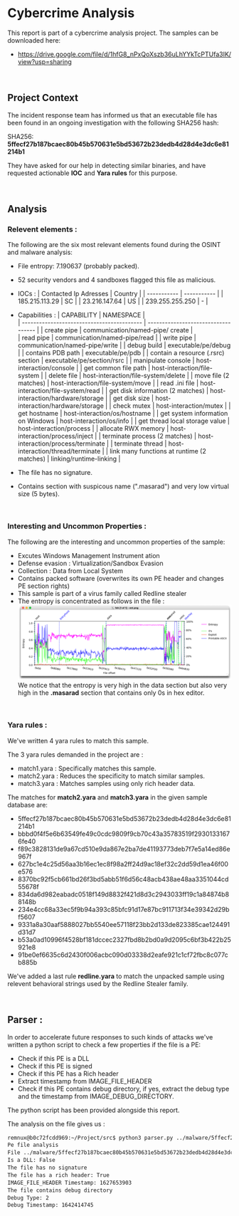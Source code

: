 # Cybercrime Analysis
This report is part of a cybercrime analysis project. 
The samples can be downloaded here:
- https://drive.google.com/file/d/1hfG8_nPxQoXszb36uLhYYkTcPTUfa3IK/view?usp=sharing

&ensp;
## Project Context
The incident response team has informed us that an executable file has been found in an ongoing investigation with the following SHA256 hash:

SHA256: __5ffecf27b187bcaec80b45b570631e5bd53672b23dedb4d28d4e3dc6e81214b1__

They have asked for our help in detecting similar binaries, and have requested actionable __IOC__ and __Yara rules__ for this purpose.

&ensp;
## Analysis
### __Relevent elements :__

The following are the six most relevant elements found during the OSINT and malware analysis:
- File entropy: 7.190637 (probably packed).
- 52 security vendors and 4 sandboxes flagged this file as malicious.
- IOCs :
    | Contacted Ip Adresses      | Country |
    | ----------- | ----------- |
    | 185.215.113.29      | SC       |
    | 23.216.147.64   | US        |
    | 239.255.255.250 | - |
- Capabilities :
    | CAPABILITY                                 | NAMESPACE                           |   
    | ------------------------------------------ | ----------------------------------- | 
    | create pipe                                | communication/named-pipe/  create   |   
    | read pipe                                  | communication/named-pipe/read       |
    | write pipe                                 | communication/named-pipe/write      |
    | debug build                                | executable/pe/debug                 |
    | contains PDB path                          | executable/pe/pdb                   |
    | contain a resource (.rsrc) section         | executable/pe/section/rsrc          |
    | manipulate console                         | host-interaction/console            |
    | get common file path                       | host-interaction/file-system        |
    | delete file                                | host-interaction/file-system/delete |
    | move file (2 matches)                      | host-interaction/file-system/move   |
    | read .ini file                             | host-interaction/file-system/read   |
    | get disk information (2 matches)           | host-interaction/hardware/storage   |
    | get disk size                              | host-interaction/hardware/storage   |
    | check mutex                                | host-interaction/mutex              |
    | get hostname                               | host-interaction/os/hostname        |
    | get system information on Windows          | host-interaction/os/info            |
    | get thread local storage value             | host-interaction/process            |
    | allocate RWX memory                        | host-interaction/process/inject     |
    | terminate process (2 matches)              | host-interaction/process/terminate  |
    | terminate thread                           | host-interaction/thread/terminate   |
    | link many functions at runtime (2 matches) | linking/runtime-linking             |

- The file has no signature.
- Contains section with suspicous name (".masarad") and very low virtual size (5 bytes).

&ensp;
### __Interesting and Uncommon Properties :__


The following are the interesting and uncommon properties of the sample:
- Excutes Windows Management Instrument ation
- Defense evasion : Virtualization/Sandbox Evasion
- Collection : Data from Local System
- Contains packed software (overwrites its own PE header and changes PE section rights)
- This sample is part of a virus family called Redline stealer 
- The entropy is concentrated as follows in the file :
    ![Entropy Graph](./Entropy.png "Entropy Graph")
    We notice that the entropy is very high in the data section but also very high in the __.masarad__ section that contains only 0s in hex editor.

&ensp;
### __Yara rules :__

We've written 4 yara rules to match this sample. 

The 3 yara rules demanded in the project are :
- match1.yara : Specifically matches this sample.
- match2.yara : Reduces the specificity to match similar samples.
- match3.yara : Matches samples using only rich header data.

The matches for __match2.yara__ and __match3.yara__ in the given sample database are:
- 5ffecf27b187bcaec80b45b570631e5bd53672b23dedb4d28d4e3dc6e81214b1
- bbbd0f4f5e6b63549fe49c0cdc9809f9cb70c43a35783519f29301331676fe40
- f89c3828131de9a67cd510e9da867e2ba7de41193773deb7f7e5a14ed86e967f
- 627bc1e4c25d56aa3b16ec1ec8f98a2ff24d9ac18ef32c2dd59d1ea46f00e576
- 8370bc92f5cb661bd26f3bd5abb51f6d56c48acb438ae48aa3351044cd55678f
- 834da6d982eabadc0518f149d8832f421d8d3c2943033ff19c1a84874b88148b
- 234e4cc68a33ec5f9b94a393c85bfc91d17e87bc911713f34e39342d29bf5607
- 9331a8a30aaf5888027bb5540ee57118f23bb2d133de823385cae124491d31d7
- b53a0ad10996f4528bf181dccec2327fbd8b2bd0a9d2095c6bf3b422b25921e8
- 91be0ef6635c6d2430f006acbc090d03338d2eafe921c1cf72fbc8c077cb885b

We've added a last rule __redline.yara__ to match the unpacked sample using relevent behavioral strings used by the Redline Stealer family.

&ensp;

## Parser :
In order to accelerate future responses to such kinds of attacks we've written a python script to check a few properties if the file is a PE:

- Check if this PE is a DLL
- Check if this PE is signed
- Check if this PE has a Rich header
- Extract timestamp from IMAGE_FILE_HEADER
- Check if this PE contains debug directory, if yes, extract the debug type and the timestamp from IMAGE_DEBUG_DIRECTORY.
  
The python script has been provided alongside this report.

The analysis on the file gives us :
```bash
remnux@b0c72fcdd969:~/Project/src$ python3 parser.py ../malware/5ffecf27b187bcaec80b45b570631e5bd53672b23dedb4d28d4e3dc6e81214b1
Pe file analysis
File ../malware/5ffecf27b187bcaec80b45b570631e5bd53672b23dedb4d28d4e3dc6e81214b1 is a PE file.
Is a DLL: False
The file has no signature
The file has a rich header: True
IMAGE_FILE_HEADER Timestamp: 1627653903
The file contains debug directory
Debug Type: 2
Debug Timestamp: 1642414745
```

